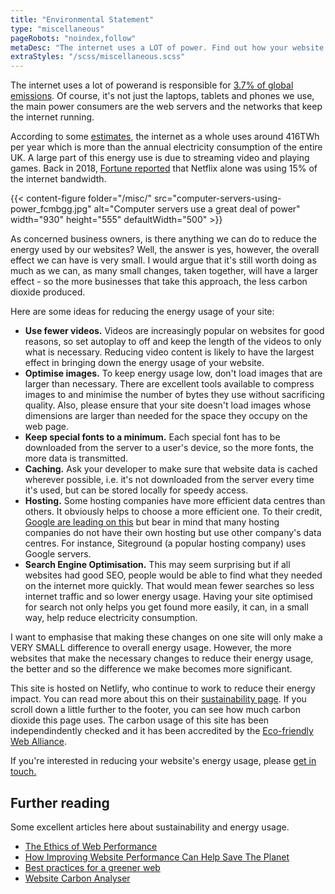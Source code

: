 ```yaml
---
title: "Environmental Statement"
type: "miscellaneous"
pageRobots: "noindex,follow"
metaDesc: "The internet uses a LOT of power. Find out how your website can generate less carbon dioxide by optimising the resources and compressing the content."
extraStyles: "/scss/miscellaneous.scss"
---
```


The internet uses a lot of powerand is responsible for [3.7% of global emissions](https://ecofriendlyweb.org/). Of course, it's not just the laptops, tablets and phones we use, the main power consumers are the web servers and the networks that keep the internet running.

According to some [estimates](https://www.websitecarbon.com/), the internet as a whole uses around 416TWh per year which is more than the annual electricity consumption of the entire UK. A large part of this energy use is due to streaming video and playing games. Back in 2018, [Fortune reported](https://fortune.com/2018/10/02/netflix-consumes-15-percent-of-global-internet-bandwidth/) that Netflix alone was using 15% of the internet bandwidth.

{{< content-figure folder="/misc/"
src="computer-servers-using-power_fcmbgg.jpg"
alt="Computer servers use a great deal of power"
width="930" height="555" defaultWidth="500" >}}

As concerned business owners, is there anything we can do to reduce the energy used by our websites? Well, the answer is yes, however, the overall effect we can have is very small. I would argue that it's still worth doing as much as we can, as many small changes, taken together, will have a larger effect - so the more businesses that take this approach, the less carbon dioxide produced.

Here are some ideas for reducing the energy usage of your site:

- **Use fewer videos.** Videos are increasingly popular on websites for good reasons, so set autoplay to off and keep the length of the videos to only what is necessary. Reducing video content is likely to have the largest effect in bringing down the energy usage of your website.
- **Optimise images.** To keep energy usage low, don't load images that are larger than necessary. There are excellent tools available to compress images to and minimise the number of bytes they use without sacrificing quality. Also, please ensure that your site doesn't load images whose dimensions are larger than needed for the space they occupy on the web page.
- **Keep special fonts to a minimum.** Each special font has to be downloaded from the server to a user's device, so the more fonts, the more data is transmitted.
- **Caching.** Ask your developer to make sure that website data is cached wherever possible, i.e. it's not downloaded from the server every time it's used, but can be stored locally for speedy access.
- **Hosting.** Some hosting companies have more efficient data centres than others. It obviously helps to choose a more efficient one. To their credit, [Google are leading on this](https://www.google.com/about/datacenters/efficiency/) but bear in mind that many hosting companies do not have their own hosting but use other company's data centres. For instance, Siteground (a popular hosting company) uses Google servers.
- **Search Engine Optimisation.** This may seem surprising but if all websites had good SEO, people would be able to find what they needed on the internet more quickly. That would mean fewer searches so less internet traffic and so lower energy usage. Having your site optimised for search not only helps you get found more easily, it can, in a small way, help reduce electricity consumption.

I want to emphasise that making these changes on one site will only make a VERY SMALL difference to overall energy usage. However, the more websites that make the necessary changes to reduce their energy usage, the better and so the difference we make becomes more significant.

This site is hosted on Netlify, who continue to work to reduce their energy impact. You can read more about this on their [sustainability page](https://www.netlify.com/sustainability/). If you scroll down a little further to the footer, you can see how much carbon dioxide this page uses. The carbon usage of this site has been independindently checked and it has been accredited by the [Eco-friendly Web Alliance](https://ecofriendlyweb.org/client/attractmore/).

If you're interested in reducing your website's energy usage, please [get in touch.](https://www.attractmore.uk/contact/)

## Further reading

Some excellent articles here about sustainability and energy usage.

- [The Ethics of Web Performance](https://timkadlec.com/remembers/2019-01-09-the-ethics-of-performance/)
- [How Improving Website Performance Can Help Save The Planet](https://www.smashingmagazine.com/2019/01/save-planet-improving-website-performance/)
- [Best practices for a greener web](https://news.infomaniak.com/en/green-web/)
- [Website Carbon Analyser](https://theshiftproject.org/en/carbonalyser-browser-extension/)
